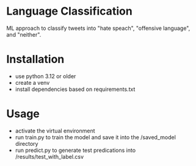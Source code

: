 # Language Classification 

ML approach to classify tweets into "hate speach", "offensive language", and "neither".

# Installation

- use python 3.12 or older
- create a venv
- install dependencies based on requirements.txt

# Usage

- activate the virtual environment
- run train.py to train the model and save it into the /saved_model directory
- run predict.py to generate test predications into /results/test_with_label.csv